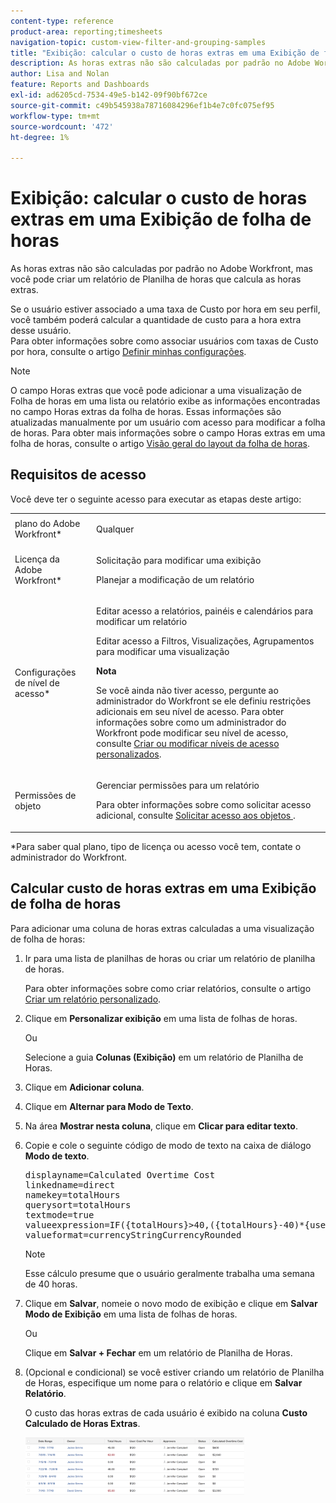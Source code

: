```yaml
---
content-type: reference
product-area: reporting;timesheets
navigation-topic: custom-view-filter-and-grouping-samples
title: "Exibição: calcular o custo de horas extras em uma Exibição de folha de horas"
description: As horas extras não são calculadas por padrão no Adobe Workfront, mas você pode criar um relatório de Planilha de horas que calcula as horas extras.
author: Lisa and Nolan
feature: Reports and Dashboards
exl-id: ad6205cd-7534-49e5-b142-09f90bf672ce
source-git-commit: c49b545938a78716084296ef1b4e7c0fc075ef95
workflow-type: tm+mt
source-wordcount: '472'
ht-degree: 1%

---
```


# Exibição: calcular o custo de horas extras em uma Exibição de folha de horas

As horas extras não são calculadas por padrão no Adobe Workfront, mas você pode criar um relatório de Planilha de horas que calcula as horas extras.

Se o usuário estiver associado a uma taxa de Custo por hora em seu perfil, você também poderá calcular a quantidade de custo para a hora extra desse usuário.\
Para obter informações sobre como associar usuários com taxas de Custo por hora, consulte o artigo [Definir minhas configurações](../../../workfront-basics/manage-your-account-and-profile/configuring-your-user-profile/configure-my-settings.md).

>[!NOTE]
>
>O campo Horas extras que você pode adicionar a uma visualização de Folha de horas em uma lista ou relatório exibe as informações encontradas no campo Horas extras da folha de horas. Essas informações são atualizadas manualmente por um usuário com acesso para modificar a folha de horas. Para obter mais informações sobre o campo Horas extras em uma folha de horas, consulte o artigo [Visão geral do layout da folha de horas](../../../timesheets/timesheets/timesheet-layout.md).

## Requisitos de acesso

Você deve ter o seguinte acesso para executar as etapas deste artigo:

<table style="table-layout:auto"> 
 <col> 
 <col> 
 <tbody> 
  <tr> 
   <td role="rowheader">plano do Adobe Workfront*</td> 
   <td> <p>Qualquer</p> </td> 
  </tr> 
  <tr> 
   <td role="rowheader">Licença da Adobe Workfront*</td> 
   <td> <p>Solicitação para modificar uma exibição </p>
   <p>Planejar a modificação de um relatório</p> </td> 
  </tr> 
  <tr> 
   <td role="rowheader">Configurações de nível de acesso*</td> 
   <td> <p>Editar acesso a relatórios, painéis e calendários para modificar um relatório</p> <p>Editar acesso a Filtros, Visualizações, Agrupamentos para modificar uma visualização</p> <p><b>Nota</b>

Se você ainda não tiver acesso, pergunte ao administrador do Workfront se ele definiu restrições adicionais em seu nível de acesso. Para obter informações sobre como um administrador do Workfront pode modificar seu nível de acesso, consulte <a href="../../../administration-and-setup/add-users/configure-and-grant-access/create-modify-access-levels.md" class="MCXref xref">Criar ou modificar níveis de acesso personalizados</a>.</p> </td>
</tr> 
  <tr> 
   <td role="rowheader">Permissões de objeto</td> 
   <td> <p>Gerenciar permissões para um relatório</p> <p>Para obter informações sobre como solicitar acesso adicional, consulte <a href="../../../workfront-basics/grant-and-request-access-to-objects/request-access.md" class="MCXref xref">Solicitar acesso aos objetos </a>.</p> </td> 
  </tr> 
 </tbody> 
</table>

&#42;Para saber qual plano, tipo de licença ou acesso você tem, contate o administrador do Workfront.

## Calcular custo de horas extras em uma Exibição de folha de horas

Para adicionar uma coluna de horas extras calculadas a uma visualização de folha de horas:

1. Ir para uma lista de planilhas de horas ou criar um relatório de planilha de horas.

   Para obter informações sobre como criar relatórios, consulte o artigo [Criar um relatório personalizado](../../../reports-and-dashboards/reports/creating-and-managing-reports/create-custom-report.md).

1. Clique em **Personalizar exibição** em uma lista de folhas de horas.

   Ou

   Selecione a guia **Colunas (Exibição)** em um relatório de Planilha de Horas.

1. Clique em **Adicionar coluna**.
1. Clique em **Alternar para Modo de Texto**.
1. Na área **Mostrar nesta coluna**, clique em **Clicar para editar texto**.
1. Copie e cole o seguinte código de modo de texto na caixa de diálogo **Modo de texto**.
   <pre>displayname=Calculated Overtime Cost<br>linkedname=direct<br>namekey=totalHours<br>querysort=totalHours <br>textmode=true<br>valueexpression=IF({totalHours}&gt;40,({totalHours}-40)*{user}.{costPerHour},{totalHours}*{user}.{costPerHour})<br>valueformat=currencyStringCurrencyRounded</pre>

   >[!NOTE]
   >
   >Esse cálculo presume que o usuário geralmente trabalha uma semana de 40 horas.

1. Clique em **Salvar**, nomeie o novo modo de exibição e clique em **Salvar Modo de Exibição** em uma lista de folhas de horas.

   Ou

   Clique em **Salvar + Fechar** em um relatório de Planilha de Horas.

1. (Opcional e condicional) se você estiver criando um relatório de Planilha de Horas, especifique um nome para o relatório e clique em **Salvar Relatório**.

   O custo das horas extras de cada usuário é exibido na coluna **Custo Calculado de Horas Extras**.

   ![calculated_overtime_cost_in_timesheet_report.png](assets/calculated-overtime-cost-in-timesheet-report-350x92.png)
